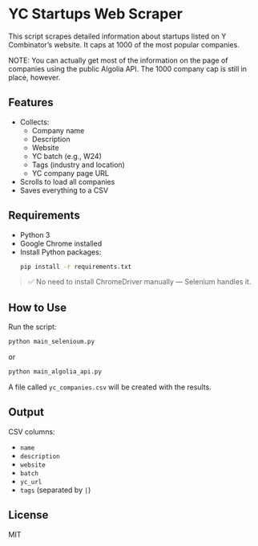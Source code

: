 # YC Startups Web Scraper

This script scrapes detailed information about startups listed on Y Combinator’s website. It caps at 1000 of the most popular companies.

NOTE: You can actually get most of the information on the page of companies using the public Algolia API. The 1000 company cap is still in place, however.

## Features

- Collects:
  - Company name
  - Description
  - Website
  - YC batch (e.g., W24)
  - Tags (industry and location)
  - YC company page URL
- Scrolls to load all companies
- Saves everything to a CSV

## Requirements

- Python 3
- Google Chrome installed
- Install Python packages:
  ```bash
  pip install -r requirements.txt
  ```

> ✅ No need to install ChromeDriver manually — Selenium handles it.

## How to Use

Run the script:
```bash
python main_selenioum.py
```
or
```bash
python main_algolia_api.py
```

A file called `yc_companies.csv` will be created with the results.

## Output

CSV columns:
- `name`
- `description`
- `website`
- `batch`
- `yc_url`
- `tags` (separated by `|`)

## License

MIT